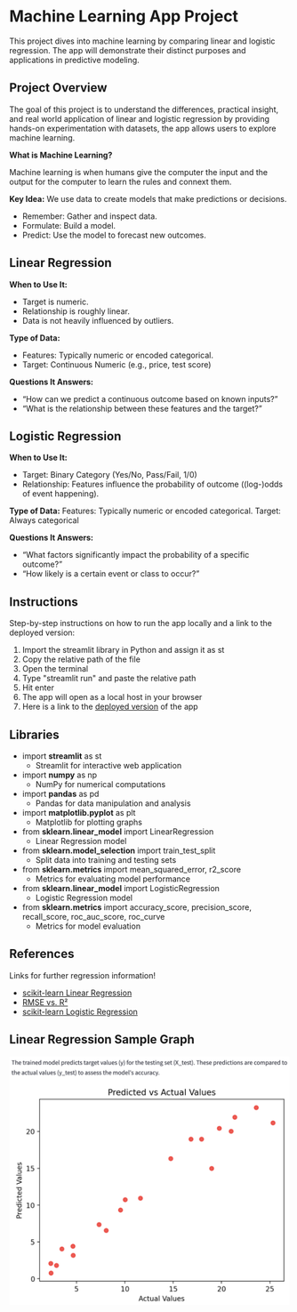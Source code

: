 Machine Learning App Project
=================
This project dives into machine learning by comparing linear and logistic regression. The app will demonstrate their distinct purposes and applications in predictive modeling.

Project Overview
----------------
The goal of this project is to understand the differences, practical insight, and real world application of linear and logistic regression by providing hands-on experimentation with datasets, the app allows users to explore machine learning.

**What is Machine Learning?**

Machine learning is when humans give the computer the input and the output for the computer to learn the rules and connext them.

**Key Idea:** We use data to create models that make predictions or decisions.
- Remember: Gather and inspect data.
- Formulate: Build a model.
- Predict: Use the model to forecast new outcomes.

Linear Regression
-------------------
**When to Use It:**
- Target is numeric.
- Relationship is roughly linear.
- Data is not heavily influenced by outliers.

**Type of Data:**
- Features: Typically numeric or encoded categorical.
- Target: Continuous Numeric (e.g., price, test score)

**Questions It Answers:**
- “How can we predict a continuous outcome based on known inputs?”
- “What is the relationship between these features and the target?”

Logistic Regression
-------------------
**When to Use It:**
- Target: Binary Category (Yes/No, Pass/Fail, 1/0)
- Relationship: Features influence the probability of outcome ((log-)odds of event happening).

**Type of Data:**
Features: Typically numeric or encoded categorical.
Target: Always categorical

**Questions It Answers:**
- “What factors significantly impact the probability of a specific outcome?”
- “How likely is a certain event or class to occur?”

Instructions
------------
Step-by-step instructions on how to run the app locally and a link to the deployed version:
1. Import the streamlit library in Python and assign it as st
2. Copy the relative path of the file
3. Open the terminal
4. Type "streamlit run" and paste the relative path
5. Hit enter
6. The app will open as a local host in your browser
7. Here is a link to the [deployed version](https://sapienza-data-science-portfolio-iv2mfzqqgu9duwbxztczgj.streamlit.app/) of the app

Libraries
------------
- import **streamlit** as st
  - Streamlit for interactive web application
- import **numpy** as np
  - NumPy for numerical computations
- import **pandas** as pd
  - Pandas for data manipulation and analysis
- import **matplotlib.pyplot** as plt
  - Matplotlib for plotting graphs
- from **sklearn.linear_model** import LinearRegression
  - Linear Regression model
- from **sklearn.model_selection** import train_test_split
  - Split data into training and testing sets
- from **sklearn.metrics** import mean_squared_error, r2_score
  - Metrics for evaluating model performance
- from **sklearn.linear_model** import LogisticRegression
  - Logistic Regression model
- from **sklearn.metrics** import accuracy_score, precision_score, recall_score, roc_auc_score, roc_curve
  - Metrics for model evaluation

References
----------
Links for further regression information!

- [scikit-learn Linear Regression](https://vita.had.co.nz/papers/tidy-data.pdf](https://scikit-learn.org/stable/modules/generated/sklearn.linear_model.LinearRegression.html#sklearn.linear_model.LinearRegression.fit))
- [RMSE vs. R²](https://www.statology.org/rmse-vs-r-squared/)
- [scikit-learn Logistic Regression](https://scikit-learn.org/stable/modules/generated/sklearn.linear_model.LogisticRegression.html)

Linear Regression Sample Graph
-------
![Linear Regression Accuracy Sample](assets/linear_regression_sample.png)
